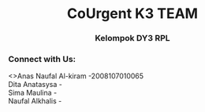 <h1 align="center">CoUrgent K3 TEAM</h1>
<h3 align="center">Kelompok DY3 RPL</h3>
<h3 align="left">Connect with Us:</h3>
<>Anas Naufal Al-kiram -2008107010065<br>
Dita Anatasysa -<br>
Sima Maulina - <br>
Naufal Alkhalis - <br>
<p align="left">
</p>
